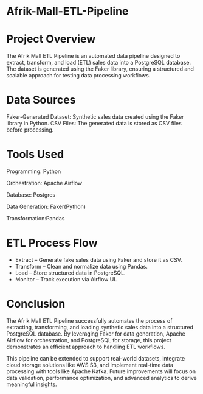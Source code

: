 # Afrik-Mall-ETL-Pipeline

# Project Overview
 
The Afrik Mall ETL Pipeline is an automated data pipeline designed to extract, transform, and load (ETL) sales data into a PostgreSQL database. The dataset is generated using the Faker library, ensuring a structured and scalable approach for testing data processing workflows.

# Data Sources

Faker-Generated Dataset: Synthetic sales data created using the Faker library in Python.
CSV Files: The generated data is stored as CSV files before processing.

# Tools Used

Programming: Python

Orchestration: Apache Airflow

Database: Postgres

Data Generation: Faker(Python)

Transformation:Pandas

# ETL Process Flow

- Extract – Generate fake sales data using Faker and store it as CSV.
- Transform – Clean and normalize data using Pandas.
- Load – Store structured data in PostgreSQL.
- Monitor – Track execution via Airflow UI.

# Conclusion

The Afrik Mall ETL Pipeline successfully automates the process of extracting, transforming, and loading synthetic sales data into a structured PostgreSQL database. By leveraging Faker for data generation, Apache Airflow for orchestration, and PostgreSQL for storage, this project demonstrates an efficient approach to handling ETL workflows.

This pipeline can be extended to support real-world datasets, integrate cloud storage solutions like AWS S3, and implement real-time data processing with tools like Apache Kafka. Future improvements will focus on data validation, performance optimization, and advanced analytics to derive meaningful insights.

